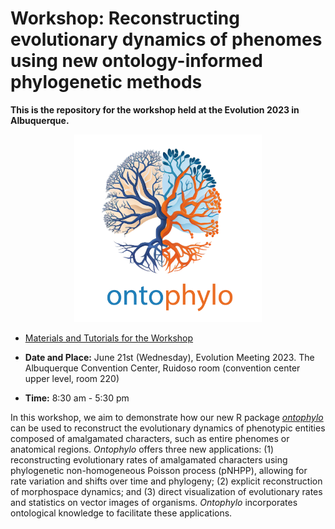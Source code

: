 
# Workshop: Reconstructing evolutionary dynamics of phenomes using new ontology-informed phylogenetic methods

**This is the repository for the workshop held at the Evolution 2023 in Albuquerque.**

<p align="center">
  <img src="https://github.com/diegosasso/workshop_evolution2023/blob/main/wiki_figures/ontophylo.png" alt="Ontophylo" height="300px" width="300px">
</p>


- [Materials and Tutorials for the Workshop](https://github.com/diegosasso/workshop_evolution2023/wiki)

- **Date and Place:** June 21st (Wednesday), Evolution Meeting 2023. The Albuquerque Convention Center, Ruidoso room (convention center upper level, room 220)

- **Time:** 8:30 am - 5:30 pm



In this workshop, we aim to demonstrate how our new R package [*ontophylo*](https://github.com/diegosasso/ontophylo) can be used to reconstruct the evolutionary dynamics of phenotypic entities composed of amalgamated characters, such as entire phenomes or anatomical regions. *Ontophylo*  offers three new applications: (1) reconstructing evolutionary rates of amalgamated characters using phylogenetic non-homogeneous Poisson process (pNHPP), allowing for rate variation and shifts over time and phylogeny; (2) explicit reconstruction of morphospace dynamics; and (3) direct visualization of evolutionary rates and statistics on vector images of organisms. *Ontophylo*  incorporates ontological knowledge to facilitate these applications.


